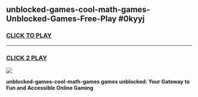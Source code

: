 
## unblocked-games-cool-math-games-Unblocked-Games-Free-Play #0kyyj
<h3>
<a href="https://us.freeplayer.one?title=unblocked-games-cool-math-games&ref=9M">CLICK TO PLAY</a></h3>
<hr>

<h3>
<a href="https://us.freeplayer.one?title=unblocked-games-cool-math-games&ref=9M">CLICK 2 PLAY</a>
  
</h3>

<a href="https://us.freeplayer.one?title=unblocked-games-cool-math-games&ref=9M"><img src="https://clearcache.store/games.png"></a>


**unblocked-games-cool-math-games games unblocked: Your Gateway to Fun and Accessible Online Gaming**
